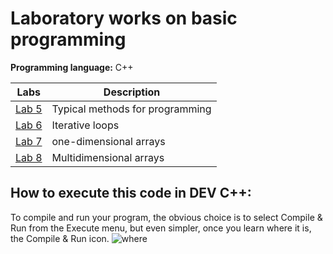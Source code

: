 # Laboratory works on basic programming
**Programming language:** C++


|Labs|Description|
|---|---|
|[Lab 5](Lab5)|Typical methods for programming|
|[Lab 6](Lab6)|Iterative loops|
|[Lab 7](Lab7)|one-dimensional arrays|
|[Lab 8](Lab8)|Multidimensional arrays|  
  
  
  ## How to execute this code in DEV C++:
To compile and run your program, the obvious choice is to select Compile & Run from the Execute menu, but even simpler, once you learn where it is, the Compile & Run icon.
![where](https://courses.cs.northwestern.edu/311/html/images/devcpp-compile-run.gif)

